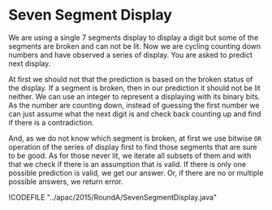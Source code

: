 # Seven Segment Display

We are using a single 7 segments display to display a digit but some of the segments are broken
and can not be lit. Now we are cycling counting down numbers and have observed a series of display.
You are asked to predict next display.

At first we should not that the prediction is based on the broken status of the display. If a segment
is broken, then in our prediction it should not be lit neither. We can use an integer to represent a
displaying with its binary bits. As the number are counting down, instead of guessing the first number
we can just assume what the next digit is and check back counting up and find if there is a contradiction.

And, as we do not know which segment is broken, at first we use bitwise `OR` operation of the series
of display first to find those segments that are sure to be good. As for those never lit, we iterate
all subsets of them and with that we check if there is an assumption that is valid. If there is only one
possible prediction is valid, we get our answer. Or, if there are no or multiple possible answers,
we return error.

!CODEFILE "../apac/2015/RoundA/SevenSegmentDisplay.java"
